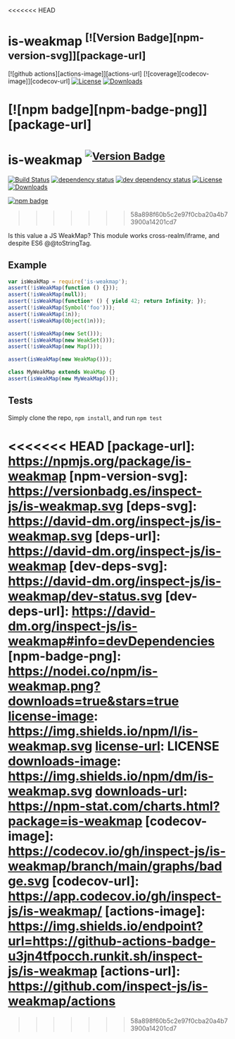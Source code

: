 <<<<<<< HEAD
# is-weakmap <sup>[![Version Badge][npm-version-svg]][package-url]</sup>

[![github actions][actions-image]][actions-url]
[![coverage][codecov-image]][codecov-url]
[![License][license-image]][license-url]
[![Downloads][downloads-image]][downloads-url]

[![npm badge][npm-badge-png]][package-url]
=======
# is-weakmap <sup>[![Version Badge][2]][1]</sup>

[![Build Status][3]][4]
[![dependency status][5]][6]
[![dev dependency status][7]][8]
[![License][license-image]][license-url]
[![Downloads][downloads-image]][downloads-url]

[![npm badge][11]][1]
>>>>>>> 58a898f60b5c2e97f0cba20a4b73900a14201cd7

Is this value a JS WeakMap? This module works cross-realm/iframe, and despite ES6 @@toStringTag.

## Example

```js
var isWeakMap = require('is-weakmap');
assert(!isWeakMap(function () {}));
assert(!isWeakMap(null));
assert(!isWeakMap(function* () { yield 42; return Infinity; });
assert(!isWeakMap(Symbol('foo')));
assert(!isWeakMap(1n));
assert(!isWeakMap(Object(1n)));

assert(!isWeakMap(new Set()));
assert(!isWeakMap(new WeakSet()));
assert(!isWeakMap(new Map()));

assert(isWeakMap(new WeakMap()));

class MyWeakMap extends WeakMap {}
assert(isWeakMap(new MyWeakMap()));
```

## Tests
Simply clone the repo, `npm install`, and run `npm test`

<<<<<<< HEAD
[package-url]: https://npmjs.org/package/is-weakmap
[npm-version-svg]: https://versionbadg.es/inspect-js/is-weakmap.svg
[deps-svg]: https://david-dm.org/inspect-js/is-weakmap.svg
[deps-url]: https://david-dm.org/inspect-js/is-weakmap
[dev-deps-svg]: https://david-dm.org/inspect-js/is-weakmap/dev-status.svg
[dev-deps-url]: https://david-dm.org/inspect-js/is-weakmap#info=devDependencies
[npm-badge-png]: https://nodei.co/npm/is-weakmap.png?downloads=true&stars=true
[license-image]: https://img.shields.io/npm/l/is-weakmap.svg
[license-url]: LICENSE
[downloads-image]: https://img.shields.io/npm/dm/is-weakmap.svg
[downloads-url]: https://npm-stat.com/charts.html?package=is-weakmap
[codecov-image]: https://codecov.io/gh/inspect-js/is-weakmap/branch/main/graphs/badge.svg
[codecov-url]: https://app.codecov.io/gh/inspect-js/is-weakmap/
[actions-image]: https://img.shields.io/endpoint?url=https://github-actions-badge-u3jn4tfpocch.runkit.sh/inspect-js/is-weakmap
[actions-url]: https://github.com/inspect-js/is-weakmap/actions
=======
[1]: https://npmjs.org/package/is-weakmap
[2]: http://versionbadg.es/inspect-js/is-weakmap.svg
[3]: https://travis-ci.org/inspect-js/is-weakmap.svg
[4]: https://travis-ci.org/inspect-js/is-weakmap
[5]: https://david-dm.org/inspect-js/is-weakmap.svg
[6]: https://david-dm.org/inspect-js/is-weakmap
[7]: https://david-dm.org/inspect-js/is-weakmap/dev-status.svg
[8]: https://david-dm.org/inspect-js/is-weakmap#info=devDependencies
[11]: https://nodei.co/npm/is-weakmap.png?downloads=true&stars=true
[license-image]: http://img.shields.io/npm/l/is-weakmap.svg
[license-url]: LICENSE
[downloads-image]: http://img.shields.io/npm/dm/is-weakmap.svg
[downloads-url]: http://npm-stat.com/charts.html?package=is-weakmap
>>>>>>> 58a898f60b5c2e97f0cba20a4b73900a14201cd7
